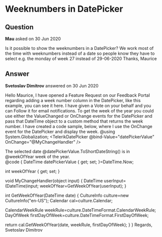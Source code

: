 # Weeknumbers in DatePicker

## Question

**Mau** asked on 30 Jun 2020

Is it possible to show the weeknumbers in a DatePicker? We work most of the time with weeknumbers instead of a date so people know they have to select e.g. the monday of week 27 instead of 29-06-2020 Thanks, Maurice

## Answer

**Svetoslav Dimitrov** answered on 30 Jun 2020

Hello Maurice, I have opened a Feature Request on our Feedback Portal regarding adding a week number column in the DatePicker, like this example, you can see it here. I have given a Vote on your behalf and you can Follow it for email notifications. To get the week of the year you could use either the ValueChanged or OnChange events for the DatePicker and pass that DateTime object to a custom method that returns the week number. I have created a code sample, below, where I use the OnChange event for the DatePicker and display the week. @using System.Globalization; <TelerikDatePicker @bind-Value="datePickerValue" OnChange="@MyChangeHandler" /> <br> <div> The selected date @datePickerValue.ToShortDateString() is in @weekOfYear week of the year. </div> @code {
DateTime datePickerValue { get; set; }=DateTime.Now;

int weekOfYear { get; set; }

void MyChangeHandler(object input)
{
DateTime userInput=(DateTime)input;
weekOfYear=GetWeekOfYear(userInput);
}

int GetWeekOfYear(DateTime date)
{
CultureInfo culture=new CultureInfo("en-US");
Calendar cal=culture.Calendar;

CalendarWeekRule weekRule=culture.DateTimeFormat.CalendarWeekRule;
DayOfWeek firstDayOfWeek=culture.DateTimeFormat.FirstDayOfWeek;

return cal.GetWeekOfYear(date, weekRule, firstDayOfWeek);
}
} Regards, Svetoslav Dimitrov
